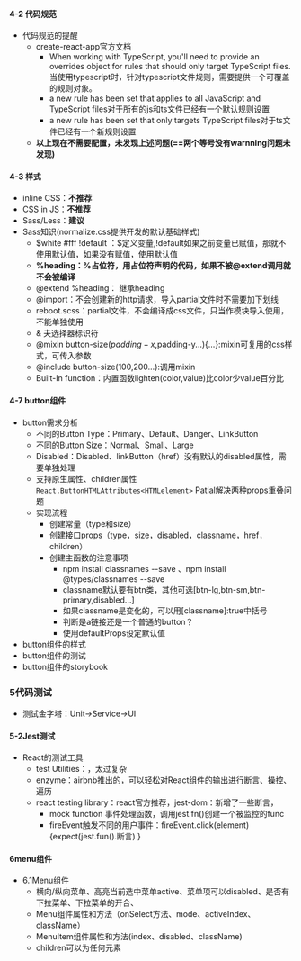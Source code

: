 ####  4-2 代码规范
  - 代码规范的提醒
    - create-react-app官方文档
      - When working with TypeScript, you'll need to provide an overrides object for rules that should only target TypeScript files.当使用typescript时，针对typescript文件规则，需要提供一个可覆盖的规则对象。
      - a new rule has been set that applies to all JavaScript and TypeScript files对于所有的js和ts文件已经有一个默认规则设置
      - a new rule has been set that only targets TypeScript files对于ts文件已经有一个新规则设置
    - **以上现在不需要配置，未发现上述问题(==两个等号没有warnning问题未发现)**
####  4-3 样式
  - inline CSS：**不推荐**
  - CSS in JS：**不推荐**
  - Sass/Less：**建议**
  - Sass知识(normalize.css提供开发的默认基础样式)
    - $white #fff !default  ：$定义变量,!default如果之前变量已赋值，那就不使用默认值，如果没有赋值，使用默认值
    - **%heading：%占位符，用占位符声明的代码，如果不被@extend调用就不会被编译**
    - @extend %heading： 继承heading
    - @import：不会创建新的http请求，导入partial文件时不需要加下划线
    - reboot.scss：partial文件，不会编译成css文件，只当作模块导入使用，不能单独使用
    - & 夫选择器标识符
    - @mixin button-size($padding-x,$padding-y...){...}:mixin可复用的css样式，可传入参数
    - @include button-size(100,200...):调用mixin
    - Built-In function：内置函数lighten(color,value)比color少value百分比
####  4-7 button组件
  - button需求分析
    - 不同的Button Type：Primary、Default、Danger、LinkButton
    - 不同的Button Size：Normal、Small、Large
    - Disabled：Disabled、linkButton（href）没有默认的disabled属性，需要单独处理
    - 支持原生属性、children属性
     `React.ButtonHTMLAttributes<HTMLelement>`
      Patial解决两种props重叠问题
    - 实现流程
      - 创建常量（type和size）
      - 创建接口props（type，size，disabled，classname，href，children）
      - 创建主函数的注意事项
        - npm install classnames --save 、npm install @types/classnames --save 
        - classname默认要有btn类，其他可选[btn-lg,btn-sm,btn-primary,disabled...]
        - 如果classname是变化的，可以用[classname]:true中括号
        - 判断是a链接还是一个普通的button？
        - 使用defaultProps设定默认值
  - button组件的样式
  - button组件的测试
  - button组件的storybook
### 5代码测试
  - 测试金字塔：Unit->Service->UI
#### 5-2Jest测试
  - React的测试工具
    - test Utilities：，太过复杂
    - enzyme：airbnb推出的，可以轻松对React组件的输出进行断言、操控、遍历
    - react testing library：react官方推荐，jest-dom：新增了一些断言，
      - mock function 事件处理函数，调用jest.fn()创建一个被监控的func
      - fireEvent触发不同的用户事件：fireEvent.click(element){expect(jest.fun().断言) }
#### 6menu组件
  - 6.1Menu组件
    - 横向/纵向菜单、高亮当前选中菜单active、菜单项可以disabled、是否有下拉菜单、下拉菜单的开合、
    - Menu组件属性和方法（onSelect方法、mode、activeIndex、className）
    - MenuItem组件属性和方法(index、disabled、className)
    - children可以为任何元素